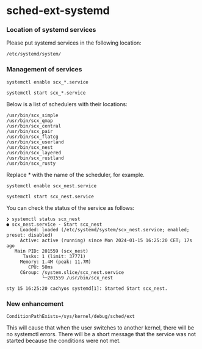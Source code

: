 # sched-ext-systemd

### Location of systemd services

Please put systemd services in the following location:

```
/etc/systemd/system/
```

### Management of services
```
systemctl enable scx_*.service
```
```
systemctl start scx_*.service
```

Below is a list of schedulers with their locations:

```
/usr/bin/scx_simple
/usr/bin/scx_qmap
/usr/bin/scx_central
/usr/bin/scx_pair
/usr/bin/scx_flatcg
/usr/bin/scx_userland
/usr/bin/scx_nest
/usr/bin/scx_layered
/usr/bin/scx_rustland
/usr/bin/scx_rusty
```

Replace * with the name of the scheduler, for example.

```
systemctl enable scx_nest.service
```
```
systemctl start scx_nest.service
```

You can check the status of the service as follows:

```
❯ systemctl status scx_nest
● scx_nest.service - Start scx_nest
     Loaded: loaded (/etc/systemd/system/scx_nest.service; enabled; preset: disabled)
     Active: active (running) since Mon 2024-01-15 16:25:20 CET; 17s ago
   Main PID: 201559 (scx_nest)
      Tasks: 1 (limit: 37771)
     Memory: 1.4M (peak: 11.7M)
        CPU: 50ms
     CGroup: /system.slice/scx_nest.service
             └─201559 /usr/bin/scx_nest

sty 15 16:25:20 cachyos systemd[1]: Started Start scx_nest.

```

### New enhancement

```
ConditionPathExists=/sys/kernel/debug/sched/ext
```

This will cause that when the user switches to another kernel, there will be no systemctl errors. There will be a short message that the service was not started because the conditions were not met.
